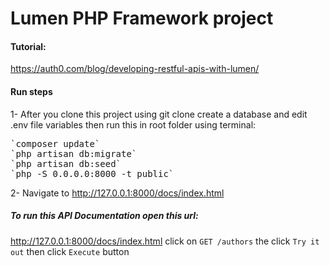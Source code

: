 # Lumen PHP Framework project

#### Tutorial:
https://auth0.com/blog/developing-restful-apis-with-lumen/

#### Run steps
1- After you clone this project using git clone create a database and edit .env file variables then run this in root folder using terminal:
<pre>
`composer update`
`php artisan db:migrate`
`php artisan db:seed`
`php -S 0.0.0.0:8000 -t public`
</pre>
2- Navigate to http://127.0.0.1:8000/docs/index.html

##### To run this API Documentation open this url:
http://127.0.0.1:8000/docs/index.html
click on `GET /authors` the click `Try it out` then click `Execute` button
